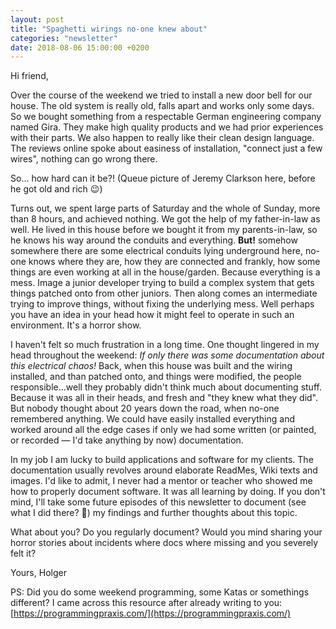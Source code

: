```yaml
---
layout: post
title: "Spaghetti wirings no-one knew about"
categories: "newsletter"
date: 2018-08-06 15:00:00 +0200
---
```


Hi friend,

Over the course of the weekend we tried to install a new door bell for our house. The old system is really old, falls apart and works only some days. So we bought something from a respectable German engineering company named Gira. They make high quality products and we had prior experiences with their parts. We also happen to really like their clean design language. The reviews online spoke about easiness of installation, "connect just a few wires", nothing can go wrong there.
<!--more-->
So… how hard can it be?! (Queue picture of Jeremy Clarkson here, before he got old and rich 😉)

Turns out, we spent large parts of Saturday and the whole of Sunday, more than 8 hours, and achieved nothing. We got the help of my father-in-law as well. He lived in this house before we bought it from my parents-in-law, so he knows his way around the conduits and everything. **But!** somehow somewhere there are some electrical conduits lying underground here, no-one knows where they are, how they are connected and frankly, how some things are even working at all in the house/garden. Because everything is a mess. Image a junior developer trying to build a complex system that gets things patched onto from other juniors. Then along comes an intermediate trying to improve things, without fixing the underlying mess. Well perhaps you have an idea in your head how it might feel to operate in such an environment. It's a horror show.

I haven't felt so much frustration in a long time.
One thought lingered in my head throughout the weekend: _If only there was some documentation about this electrical chaos!_
Back, when this house was built and the wiring installed, and than patched onto, and things were modified, the people responsible…well they probably didn't think much about documenting stuff. Because it was all in their heads, and fresh and "they knew what they did". But nobody thought about 20 years down the road, when no-one remembered anything. We could have easily installed everything and worked around all the edge cases if only we had some written (or painted, or recorded — I'd take anything by now) documentation.

In my job I am lucky to build applications and software for my clients. The documentation usually revolves around elaborate ReadMes, Wiki texts and images. I'd like to admit, I never had a mentor or teacher who showed me how to properly document software. It was all learning by doing. If you don't mind, I'll take some future episodes of this newsletter to document (see what I did there? 👅) my findings and further thoughts about this topic.

What about you? Do you regularly document? Would you mind sharing your horror stories about incidents where docs where missing and you severely felt it?

Yours,
Holger

PS: Did you do some weekend programming, some Katas or somethings different? I came across this resource after already writing to you: [https://programmingpraxis.com/](https://programmingpraxis.com/)
